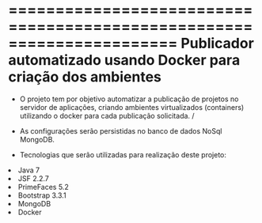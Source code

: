 ======================================================================
Publicador automatizado usando Docker para criação dos ambientes
======================================================================

- O projeto tem por objetivo automatizar a publicação de projetos no servidor de aplicações, criando ambientes virtualizados (containers) utilizando o docker para cada publicação solicitada.
/
- As configurações serão persistidas no banco de dados NoSql MongoDB.

- Tecnologias que serão utilizadas para realização deste projeto:
<lu>
	<li>Java 7</li>
	<li>JSF 2.2.7</li>
	<li>PrimeFaces 5.2</li>
	<li>Bootstrap 3.3.1</li>
	<li>MongoDB</li>
	<li>Docker</li>
</lu>